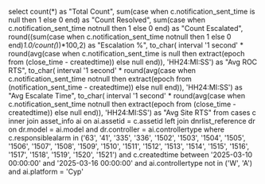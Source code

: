 select 
count(*) as "Total Count",
sum(case when c.notification_sent_time is null then 1 else 0 end) as "Count Resolved",
sum(case when c.notification_sent_time notnull then 1 else 0 end) as "Count Escalated",
round((sum(case when c.notification_sent_time notnull then 1 else 0 end)*1.0/count(*))*100,2) as "Escalation %",
to_char( interval '1 second' * round(avg(case when c.notification_sent_time is null then extract(epoch from (close_time - createdtime)) else null end)), 'HH24:MI:SS') as "Avg ROC RTS",
to_char( interval '1 second' * round(avg(case when c.notification_sent_time notnull then extract(epoch from (notification_sent_time - createdtime)) else null end)), 'HH24:MI:SS') as "Avg Escalate Time",
to_char( interval '1 second' * round(avg(case when c.notification_sent_time notnull then extract(epoch from (close_time - createdtime)) else null end)), 'HH24:MI:SS') as "Avg Site RTS"
from cases c
inner join asset_info ai on ai.assetid = c.assetid
left join dnrlist_reference dr on dr.model = ai.model and dr.controller = ai.controllertype
where
c.responsiblealarm in ('63', '41', '335', '336', '1502', '1503', '1504', '1505', '1506', '1507', '1508', '1509', '1510', '1511', '1512', '1513', '1514', '1515', '1516', '1517', '1518', '1519', '1520', '1521')
and c.createdtime between '2025-03-10 00:00:00' and '2025-03-16 00:00:00'
and ai.controllertype not in ('W', 'A')
and ai.platform = 'Cyp'

